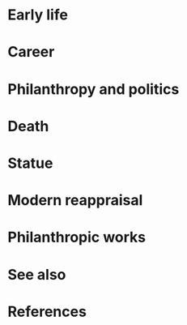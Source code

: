 # 
# Early life
# Career
# Philanthropy and politics
# Death
# Statue
# Modern reappraisal
# Philanthropic works
# See also
# References